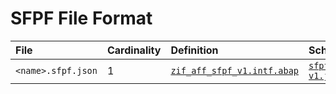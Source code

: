 # SFPF File Format

File | Cardinality | Definition | Schema | Example
:--- | :---  | :--- | :--- | :---
`<name>.sfpf.json` | 1 | [`zif_aff_sfpf_v1.intf.abap`](./type/zif_aff_sfpf_v1.intf.abap) | [`sfpf-v1.json`](./sfpf-v1.json) | [`z_aff_example_sfpf.sfpf.json`](./examples/z_aff_example_sfpf.sfpf)
